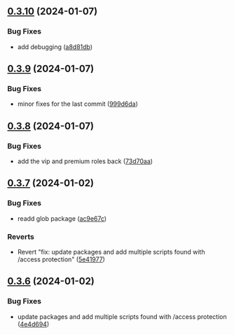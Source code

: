 ## [0.3.10](https://github.com/Torwent/wasp-discord/compare/v0.3.9...v0.3.10) (2024-01-07)


### Bug Fixes

* add debugging ([a8d81db](https://github.com/Torwent/wasp-discord/commit/a8d81db42d0eed4e94b4bf9f31bbb9ef8d61b715))



## [0.3.9](https://github.com/Torwent/wasp-discord/compare/v0.3.8...v0.3.9) (2024-01-07)


### Bug Fixes

* minor fixes for the last commit ([999d6da](https://github.com/Torwent/wasp-discord/commit/999d6da05951024de5dff79ddb8e9c6c26ff6c7f))



## [0.3.8](https://github.com/Torwent/wasp-discord/compare/v0.3.7...v0.3.8) (2024-01-07)


### Bug Fixes

* add the vip and premium roles back ([73d70aa](https://github.com/Torwent/wasp-discord/commit/73d70aad732b136ab1962e4136e5476061fac1ea))



## [0.3.7](https://github.com/Torwent/wasp-discord/compare/v0.3.6...v0.3.7) (2024-01-02)


### Bug Fixes

* readd glob package ([ac9e67c](https://github.com/Torwent/wasp-discord/commit/ac9e67c0656a93cc88d18498431f671af294eb95))


### Reverts

* Revert "fix: update packages and add multiple scripts found with /access protection" ([5e41977](https://github.com/Torwent/wasp-discord/commit/5e41977c0e21b0692a4f83bcd8140dbe89f3fa83))



## [0.3.6](https://github.com/Torwent/wasp-discord/compare/v0.3.5...v0.3.6) (2024-01-02)


### Bug Fixes

* update packages and add multiple scripts found with /access protection ([4e4d694](https://github.com/Torwent/wasp-discord/commit/4e4d6948c2ed922a0aeffbccb6da190715a8100e))



